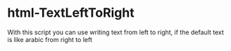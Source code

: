 # html-TextLeftToRight
With this script you can use writing text from left to right, if the default text is like arabic from right to left
